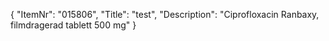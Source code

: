 {
  "ItemNr": "015806",
  "Title": "test",
  "Description": "Ciprofloxacin Ranbaxy, filmdragerad tablett 500 mg"
}